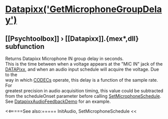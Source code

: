 # [Datapixx('GetMicrophoneGroupDelay')](Datapixx-GetMicrophoneGroupDelay) 
## [[Psychtoolbox]] &#8250; [[Datapixx]].{mex*,dll} subfunction


Returns Datapixx Microphone IN group delay in seconds.  
This is the time between when a voltage appears at the "MIC IN" jack of the  
[DATAPixx](DATAPixx), and when an audio input schedule will acquire the voltage. Due to the  
way in which [CODECs](CODECs) operate, this delay is a function of the sample rate. For  
greatest precision in audio acquisition timing, this value could be subtracted  
from the scheduleOnset parameter before calling [SetMicrophoneSchedule](SetMicrophoneSchedule).  
See [DatapixxAudioFeedbackDemo](DatapixxAudioFeedbackDemo) for an example.  
  


<<=====See also:=====
InitAudio, SetMicrophoneSchedule
<<